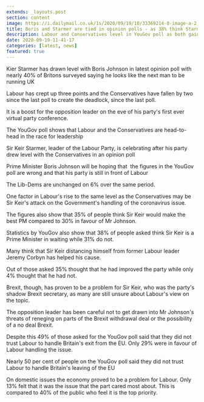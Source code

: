 ```yaml
---
extends: _layouts.post
section: content
image: https://i.dailymail.co.uk/1s/2020/09/19/10/33369214-0-image-a-2_1600508584631.jpg 
title: Boris and Starmer are tied in opinion polls - as 38% think Starmer looks like a PM-in-waiting 
description: Labour and Conservatives level in YouGov poll as both gain 40%. Many asked feel that the Labour leader is also a future Prime Minister. Almost half of those polled fear Labour handling Brexit 
date: 2020-09-19-11-41-17 
categories: [latest, news] 
featured: true 
--- 
```

Kier Starmer has drawn level with Boris Johnson in latest opinion poll with nearly 40% of Britons surveyed saying he looks like the next man to be running UK 



Labour has crept up three points and the Conservatives have fallen by two since the last poll to create the deadlock, since the last poll.

It is a boost for the opposition leader on the eve of his party's first ever virtual party conference.

The YouGov poll shows that Labour and the Conservatives are head-to-head in the race for leadership

Sir Keir Starmer, leader of the Labour Party, is celebrating after his party drew level with the Conservatives in an opinion poll

Prime Minister Boris Johnson will be hoping that  the figures in the YouGov poll are wrong and that his party is still in front of Labour

The Lib-Dems are unchanged on 6% over the same period.

One factor in Labour's rise to the same level as the Conservatives may be Sir Keir's attack on the Government's handling of the coronavirus issue.

The figures also show that 35% of people think Sir Keir would make the best PM compared to 30% in favour of Mr Johnson.

Statistics by YouGov also show that 38% of people asked think Sir Keir is a Prime Minister in waiting while 31% do not.

Many think that Sir Keir distancing himself from former Labour leader Jeremy Corbyn has helped his cause.

Out of those asked 35% thought that he had improved the party while only 4% thought that he had not.

Brexit, though, has proven to be a problem for Sir Keir, who was the party's shadow Brexit secretary, as many are still unsure about Labour's view on the topic.

The opposition leader has been careful not to get drawn into Mr Johnson's threats of reneging on parts of the Brexit withdrawal deal or the possibility of a no deal Brexit.

Despite this 49% of those asked for the YouGov poll said that they did not trust Labour to handle Britain's exit from the EU. Only 29% were in favour of Labour handling the issue.

Nearly 50 per cent of people on the YouGov poll said they did not trust Labour to handle Britain's leaving of the EU

On domestic issues the economy proved to be a problem for Labour. Only 13% felt that it was the issue that the part cared most about. This is compared to 40% of the public who feel it is the top priority.

